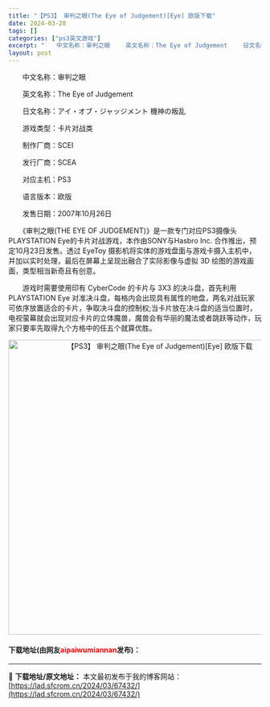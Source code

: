 ```yaml
---
title: "【PS3】 审判之眼(The Eye of Judgement)[Eye] 欧版下载"
date: 2024-03-28
tags: []
categories: ["ps3英文游戏"]
excerpt: "　　中文名称：审判之眼 　　英文名称：The Eye of Judgement 　　日文名称：アイ・オブ・ジャッジメント 機神の叛乱 　　游戏类型：卡片对战类 　　制作厂商：SCEI 　　发行厂商：SCEA 　　对应主机：PS3 　　语言版本：欧版 　　发售日期：2007年10月26日 　　《审判之&hellip;"
layout: post
---
```


 <p>　　中文名称：审判之眼</p> <p>　　英文名称：The Eye of Judgement</p> <p>　　日文名称：アイ・オブ・ジャッジメント 機神の叛乱</p> <p>　　游戏类型：卡片对战类</p> <p>　　制作厂商：SCEI</p> <p>　　发行厂商：SCEA</p> <p>　　对应主机：PS3</p> <p>　　语言版本：欧版</p> <p>　　发售日期：2007年10月26日</p> <p>　　《审判之眼(THE EYE OF JUDGEMENT)》是一款专门对应PS3摄像头PLAYSTATION Eye的卡片对战游戏，本作由SONY与Hasbro Inc. 合作推出，预定10月23日发售。透过 EyeToy 摄影机将实体的游戏盘面与游戏卡摄入主机中，并加以实时处理，最后在屏幕上呈现出融合了实际影像与虚拟 3D 绘图的游戏画面，类型相当新奇且有创意。</p> <p>　　游戏时需要使用印有 CyberCode 的卡片与 3X3 的决斗盘，首先利用PLAYSTATION Eye 对准决斗盘，每格内会出现具有属性的地盘，两名对战玩家可依序放置适合的卡片，争取决斗盘的控制权;当卡片放在决斗盘的适当位置时，电视萤幕就会出现对应卡片的立体魔兽，魔兽会有华丽的魔法或者跳跃等动作，玩家只要率先取得九个方格中的任五个就算优胜。</p> <p align="center"><img align="" border="0" src="https://lad.sfcrom.cn/wp-content/uploads/2024/03/20240328_66051c373f24b.jpg" width="587" alt="【PS3】 审判之眼(The Eye of Judgement)[Eye] 欧版下载" /></p> <p><h4>下载地址(由网友<font color="red">aipaiwumiannan</font>发布)：</h4></p> 

---
📖 **下载地址/原文地址：** 本文最初发布于我的博客网站：[https://lad.sfcrom.cn/2024/03/67432/](https://lad.sfcrom.cn/2024/03/67432/)
